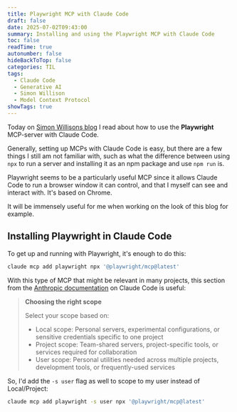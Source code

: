 ```yaml
---
title: Playwright MCP with Claude Code
draft: false
date: 2025-07-02T09:43:00
summary: Installing and using the Playwright MCP with Claude Code
toc: false
readTime: true
autonumber: false
hideBackToTop: false
categories: TIL
tags:
  - Claude Code
  - Generative AI
  - Simon Willison
  - Model Context Protocol
showTags: true
---
```

Today on [Simon Willisons blog](https://simonwillison.net/2025/Jul/1/using-playwright-mcp-with-claude-code) I read about how to use the **Playwright** MCP-server with Claude Code.

Generally, setting up MCPs with Claude Code is easy, but there are a few things I still am not familiar with, such as what the difference between using `npx` to run a server and installing it as an npm package and use `npm run` is.

Playwright seems to be a particularly useful MCP since it allows Claude Code to run a browser window it can control, and that I myself can see and interact with. It's based on Chrome.

It will be immensely useful for me when working on the look of this blog for example.

## Installing Playwright in Claude Code
To get up and running with Playwright, it's enough to do this:

```zsh
claude mcp add playwright npx '@playwright/mcp@latest'
```

With this type of MCP that might be relevant in many projects, this section from the [Anthropic documentation](https://docs.anthropic.com/en/docs/claude-code/mcp#choosing-the-right-scope) on Claude Code is useful:

> **Choosing the right scope**
>
> Select your scope based on:
> - Local scope: Personal servers, experimental configurations, or sensitive credentials specific to one project
> - Project scope: Team-shared servers, project-specific tools, or services required for collaboration
> - User scope: Personal utilities needed across multiple projects, development tools, or frequently-used services

So, I'd add the `-s user` flag as well to scope to my user instead of Local/Project:

```zsh
claude mcp add playwright -s user npx '@playwright/mcp@latest'
```
